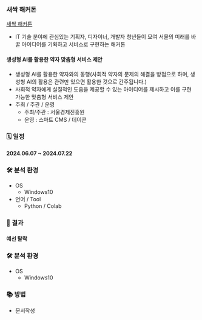 ### 새싹 해커톤
[새싹 해커톤](https://dacon.io/competitions/official/236293/overview/description)
- IT 기술 분야에 관심있는 기획자, 디자이너, 개발자 청년들이 모여 서울의 미래를 바꿀 아이디어를 기획하고 서비스로 구현하는 해커톤

#### 생성형 AI를 활용한 약자 맞춤형 서비스 제안
- 생성형 AI를 활용한 약자와의 동행(사회적 약자의 문제의 해결을 방점으로 하며, 생성형 AI의 활용은 관련만 있으면 활용한 것으로 간주됩니다.)
- 사회적 약자에게 실질적인 도움을 제공할 수 있는 아이디어를 제시하고 이를 구현 가능한 맞춤형 서비스 제안
- 주최 / 주관 / 운영
    - 주최/주관 : 서울경제진흥원
    - 운영 : 스마트 CMS / 데이콘

### 🗓️ 일정
####  2024.06.07 ~ 2024.07.22

### 🛠 분석 환경
- OS
    - Windows10
- 언어 / Tool
    - Python / Colab
    
### 🏅 결과
#### 예선 탈락

### 🛠 분석 환경
- OS
    - Windows10

### 📚 방법
- 문서작성
